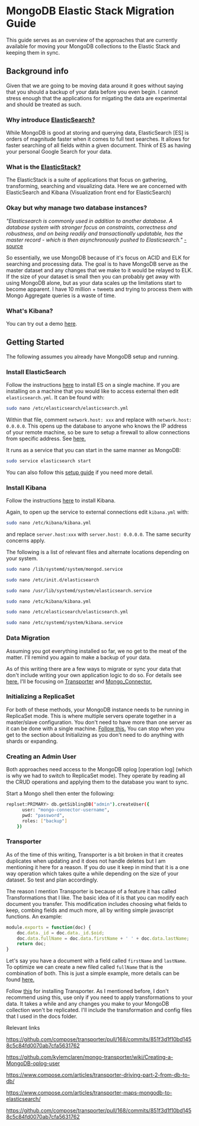 # MongoDB Elastic Stack Migration Guide

This guide serves as an overview of the approaches that are currently available for moving your MongoDB collections
to the Elastic Stack and keeping them in sync.

## Background info

Given that we are going to be moving data around it goes without saying that you should a backup of your data before you even begin.
I cannot stress enough that the applications for migating the data are experimental and should be treated as such.

### Why introduce [ElasticSearch?](https://www.elastic.co/products/elasticsearch)

While MongoDB is good at storing and querying data, ElasticSearch [ES] is orders of magnitude faster when it comes to full text searches. It allows for
faster searching of all fields within a given document. Think of ES as having your personal Google Search for your data.

### What is the [ElasticStack?](https://www.elastic.co/products)

The ElasticStack is a suite of applications that focus on gathering, transforming, searching and visualizing data. Here we are concerned with
ElasticSearch  and Kibana (Visualization front end for ElasticSearch)

### Okay but why manage two database instances?

*"Elasticsearch is commonly used in addition to another database. A database system with stronger focus on constraints, correctness and robustness,
and on being readily and transactionally updatable, has the master record - which is then asynchronously pushed to Elasticsearch."* [- source](https://www.quora.com/What-are-the-main-differences-between-ElasticSearch-and-NoSQL-DBs-like-MongoDB)

So essentially, we use MongoDB because of it's focus on ACID and ELK for searching and processing data. The goal is to have MongoDB serve
as the master dataset and any changes that we make to it would be relayed to ELK. If the size of your dataset is small then you can probably get away with
using MongoDB alone, but as your data scales up the limitations start to become apparent. I have 10 million + tweets and trying to process them with Mongo Aggregate
queries is a waste of time.

### What's Kibana?

You can try out a demo [here](demo.elastic.co/).

## Getting Started

The following assumes you already have MongoDB setup and running.

### Install ElasticSearch

Follow the instructions [here](https://www.elastic.co/guide/en/elasticsearch/reference/current/deb.html) to install ES on a single machine.
If you are installing on a machine that you would like to access external then edit `elasticsearch.yml`. It can be found with:

```bash
sudo nano /etc/elasticsearch/elasticsearch.yml
```
Within that file, comment `network.host: xxx` and replace with `network.host: 0.0.0.0`. This opens up the database to anyone who knows the IP address of your remote machine, so be sure to setup a firewall to allow connections from specific address. See [here.](https://www.digitalocean.com/community/tutorials/how-to-setup-a-firewall-with-ufw-on-an-ubuntu-and-debian-cloud-server)

It runs as a service that you can start in the same manner as MongoDB:

```bash
sudo service elasticsearch start
```

You can also follow this [setup guide](https://www.digitalocean.com/community/tutorials/how-to-install-and-configure-elasticsearch-on-ubuntu-16-04) if you need more detail.

### Install Kibana
Follow the instructions [here](https://www.elastic.co/guide/en/kibana/current/deb.html) to install Kibana.

Again, to open up the service to external connections edit `kibana.yml` with:

```bash
sudo nano /etc/kibana/kibana.yml
```

and replace `server.host:xxx` with `server.host: 0.0.0.0`. The same security concerns apply.

The following is a list of relevant files and alternate locations depending on your system.

```bash
sudo nano /lib/systemd/system/mongod.service
```
```bash
sudo nano /etc/init.d/elasticsearch
```
```bash
sudo nano /usr/lib/systemd/system/elasticsearch.service
```
```bash
sudo nano /etc/kibana/kibana.yml
```
```bash
sudo nano /etc/elasticsearch/elasticsearch.yml
```
```bash
sudo nano /etc/systemd/system/kibana.service
```

### Data Migration

Assuming you got everything installed so far, we no get to the meat of the matter. I'll remind you again to make a backup of your data.

As of this writing there are a few ways to migrate or sync your data that don't include writing your own application logic to do so. For details see
[here.](https://www.linkedin.com/pulse/5-way-sync-data-from-mongodb-es-kai-hao) I'll be focusing on [Transporter](https://github.com/compose/transporter)
and [Mongo_Connector.](https://github.com/mongodb-labs/mongo-connector)

### Initializing a ReplicaSet

For both of these methods, your MongoDB instance needs to be running in ReplicaSet mode. This is where multiple servers operate together in a master/slave configuration. You don't need to have more than one server as it can be done with a single machine. [Follow this.](https://docs.mongodb.com/v3.0/tutorial/convert-standalone-to-replica-set/) You can stop when you get to the section about Initializing as you don't
need to do anything with shards or expanding.

### Creating an Admin User

Both approaches need access to the MongoDB oplog [operation log] (which is why we had to switch to ReplicaSet mode). They operate by reading all the CRUD operations and applying them to the database you want to sync.

Start a Mongo shell then enter the following:

```bash
replset:PRIMARY> db.getSiblingDB("admin").createUser({
      user: "mongo-connector-username",
      pwd: "password",
      roles: ["backup"]
    })
```

### Transporter

As of the time of this writing, Transporter is a bit broken in that it creates duplicates when updating and it does not handle deletes but I am mentioning it here for a reason. If you do use it keep in mind that it is a one way operation which takes quite a while depending on the size of your dataset. So test and plan accordingly.

The reason I mention Transporter is because of a feature it has called Transformations that I like. The basic idea of it is that you can modify each document you transfer. This modification includes choosing what fields to keep, combing fields and much more, all by writing simple javascript functions. An example:

```javascript
module.exports = function(doc) {
    doc.data._id = doc.data._id.$oid;
    doc.data.fullName = doc.data.firstName + ' ' + doc.data.lastName;
    return doc;
}
```

Let's say you have a document with a field called `firstName` and `lastName`. To optimize we can create a new filed called `fullName` that is the combination of both. This is just a simple example, more details can be found [here.](https://www.compose.com/articles/transporter-driving-part-2-from-db-to-db/)

Follow [this](https://www.digitalocean.com/community/tutorials/how-to-sync-transformed-data-from-mongodb-to-elasticsearch-with-transporter-on-ubuntu-14-04) for installing Transporter. As I mentioned before, I don't recommend using this, use only if you need to apply transformations to your data. It takes a while and any changes you make to your MongoDB collection won't be replicated. I'll include the transformation and config files that I used in the docs folder.

Relevant links

https://github.com/compose/transporter/pull/168/commits/851f3d1f10bd1458c5c84fd0070ab7cfa5631762

https://github.com/kylemclaren/mongo-transporter/wiki/Creating-a-MongoDB-oplog-user

https://www.compose.com/articles/transporter-driving-part-2-from-db-to-db/

https://www.compose.com/articles/transporter-maps-mongodb-to-elasticsearch/

https://github.com/compose/transporter/pull/168/commits/851f3d1f10bd1458c5c84fd0070ab7cfa5631762
